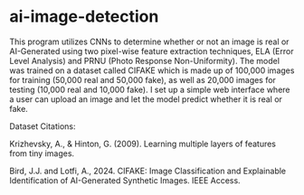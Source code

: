 # ai-image-detection

This program utilizes CNNs to determine whether or not an image is real or AI-Generated using two pixel-wise feature extraction techniques, ELA (Error Level Analysis) and PRNU (Photo Response Non-Uniformity). The model was trained on a dataset called CIFAKE which is made up of 100,000 images for training (50,000 real and 50,000 fake), as well as 20,000 images for testing (10,000 real and 10,000 fake). I set up a simple web interface where a user can upload an image and let the model predict whether it is real or fake.

Dataset Citations:

Krizhevsky, A., & Hinton, G. (2009). Learning multiple layers of features from tiny images.

Bird, J.J. and Lotfi, A., 2024. CIFAKE: Image Classification and Explainable Identification of AI-Generated Synthetic Images. IEEE Access.
